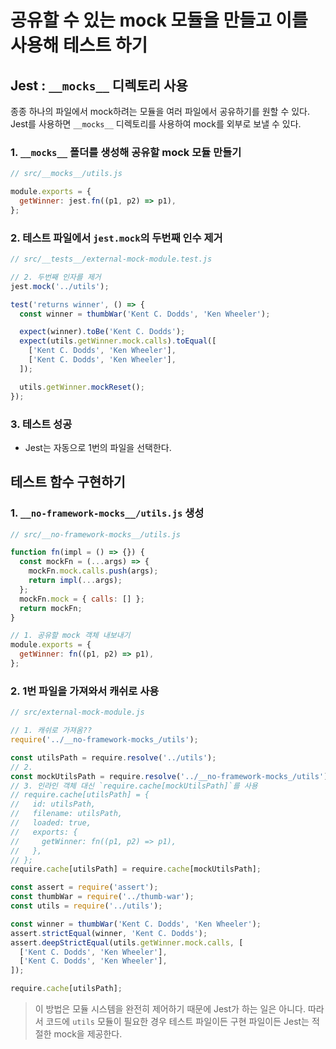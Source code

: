 # 공유할 수 있는 mock 모듈을 만들고 이를 사용해 테스트 하기

## Jest : `__mocks__` 디렉토리 사용

종종 하나의 파일에서 mock하려는 모듈을 여러 파일에서 공유하기를 원할 수 있다.
Jest를 사용하면 `__mocks__` 디렉토리를 사용하여 mock를 외부로 보낼 수 있다.

### 1. `__mocks__` 폴더를 생성해 공유할 mock 모듈 만들기

```js
// src/__mocks__/utils.js

module.exports = {
  getWinner: jest.fn((p1, p2) => p1),
};
```

### 2. 테스트 파일에서 `jest.mock`의 두번째 인수 제거

```js
// src/__tests__/external-mock-module.test.js

// 2. 두번째 인자를 제거
jest.mock('../utils');

test('returns winner', () => {
  const winner = thumbWar('Kent C. Dodds', 'Ken Wheeler');

  expect(winner).toBe('Kent C. Dodds');
  expect(utils.getWinner.mock.calls).toEqual([
    ['Kent C. Dodds', 'Ken Wheeler'],
    ['Kent C. Dodds', 'Ken Wheeler'],
  ]);

  utils.getWinner.mockReset();
});
```

### 3. 테스트 성공

- Jest는 자동으로 1번의 파일을 선택한다.

## 테스트 함수 구현하기

### 1. `__no-framework-mocks__/utils.js` 생성

```js
// src/__no-framework-mocks__/utils.js

function fn(impl = () => {}) {
  const mockFn = (...args) => {
    mockFn.mock.calls.push(args);
    return impl(...args);
  };
  mockFn.mock = { calls: [] };
  return mockFn;
}

// 1. 공유할 mock 객체 내보내기
module.exports = {
  getWinner: fn((p1, p2) => p1),
};
```

### 2. 1번 파일을 가져와서 캐쉬로 사용

```js
// src/external-mock-module.js

// 1. 캐쉬로 가져옴??
require('../__no-framework-mocks_/utils');

const utilsPath = require.resolve('../utils');
// 2.
const mockUtilsPath = require.resolve('../__no-framework-mocks_/utils');
// 3. 인라인 객체 대신 `require.cache[mockUtilsPath]`를 사용
// require.cache[utilsPath] = {
//   id: utilsPath,
//   filename: utilsPath,
//   loaded: true,
//   exports: {
//     getWinner: fn((p1, p2) => p1),
//   },
// };
require.cache[utilsPath] = require.cache[mockUtilsPath];

const assert = require('assert');
const thumbWar = require('../thumb-war');
const utils = require('../utils');

const winner = thumbWar('Kent C. Dodds', 'Ken Wheeler');
assert.strictEqual(winner, 'Kent C. Dodds');
assert.deepStrictEqual(utils.getWinner.mock.calls, [
  ['Kent C. Dodds', 'Ken Wheeler'],
  ['Kent C. Dodds', 'Ken Wheeler'],
]);

require.cache[utilsPath];
```

> 이 방법은 모듈 시스템을 완전히 제어하기 때문에 Jest가 하는 일은 아니다.
> 따라서 코드에 `utils` 모듈이 필요한 경우 테스트 파일이든 구현 파일이든 Jest는 적절한 mock을 제공한다.
